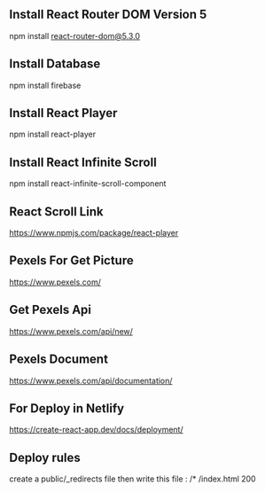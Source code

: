 ## Install React Router DOM Version 5

npm install react-router-dom@5.3.0

## Install Database

npm install firebase

## Install React Player

npm install react-player

## Install React Infinite Scroll

npm install react-infinite-scroll-component

## React Scroll Link

https://www.npmjs.com/package/react-player

## Pexels For Get Picture

https://www.pexels.com/

## Get Pexels Api

https://www.pexels.com/api/new/

## Pexels Document

https://www.pexels.com/api/documentation/

## For Deploy in Netlify

https://create-react-app.dev/docs/deployment/

## Deploy rules

 create a public/_redirects file then write this file : /*  /index.html  200
 

